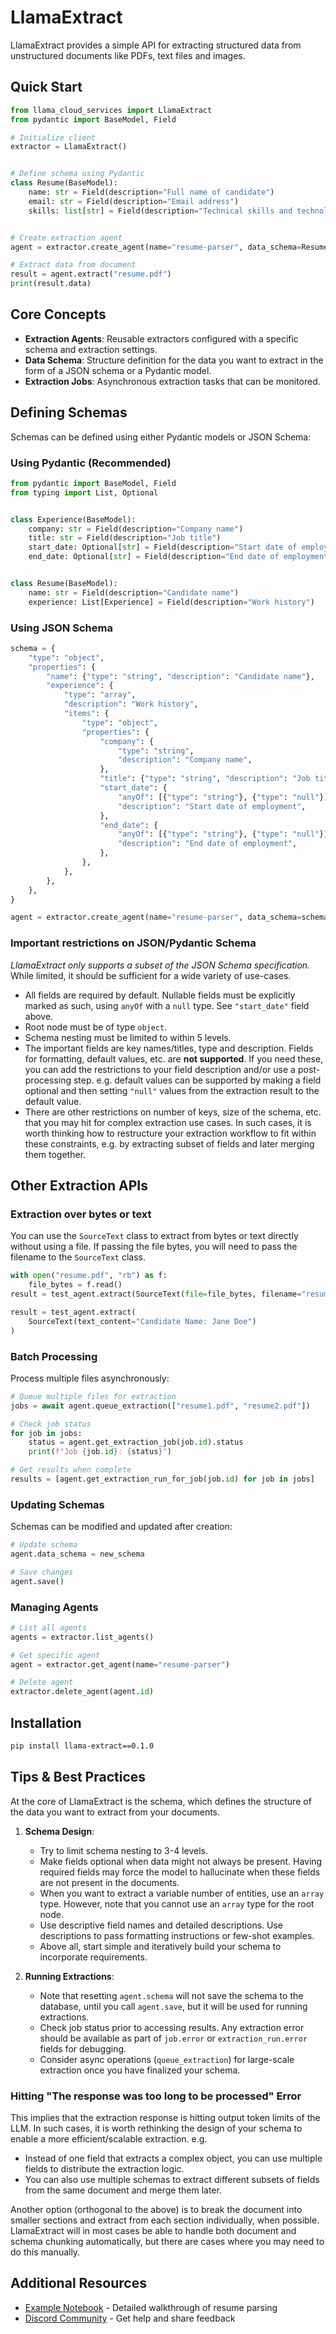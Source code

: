 # LlamaExtract

LlamaExtract provides a simple API for extracting structured data from unstructured documents like PDFs, text files and images.

## Quick Start

```python
from llama_cloud_services import LlamaExtract
from pydantic import BaseModel, Field

# Initialize client
extractor = LlamaExtract()


# Define schema using Pydantic
class Resume(BaseModel):
    name: str = Field(description="Full name of candidate")
    email: str = Field(description="Email address")
    skills: list[str] = Field(description="Technical skills and technologies")


# Create extraction agent
agent = extractor.create_agent(name="resume-parser", data_schema=Resume)

# Extract data from document
result = agent.extract("resume.pdf")
print(result.data)
```

## Core Concepts

- **Extraction Agents**: Reusable extractors configured with a specific schema and extraction settings.
- **Data Schema**: Structure definition for the data you want to extract in the form of a JSON schema or a Pydantic model.
- **Extraction Jobs**: Asynchronous extraction tasks that can be monitored.

## Defining Schemas

Schemas can be defined using either Pydantic models or JSON Schema:

### Using Pydantic (Recommended)

```python
from pydantic import BaseModel, Field
from typing import List, Optional


class Experience(BaseModel):
    company: str = Field(description="Company name")
    title: str = Field(description="Job title")
    start_date: Optional[str] = Field(description="Start date of employment")
    end_date: Optional[str] = Field(description="End date of employment")


class Resume(BaseModel):
    name: str = Field(description="Candidate name")
    experience: List[Experience] = Field(description="Work history")
```

### Using JSON Schema

```python
schema = {
    "type": "object",
    "properties": {
        "name": {"type": "string", "description": "Candidate name"},
        "experience": {
            "type": "array",
            "description": "Work history",
            "items": {
                "type": "object",
                "properties": {
                    "company": {
                        "type": "string",
                        "description": "Company name",
                    },
                    "title": {"type": "string", "description": "Job title"},
                    "start_date": {
                        "anyOf": [{"type": "string"}, {"type": "null"}],
                        "description": "Start date of employment",
                    },
                    "end_date": {
                        "anyOf": [{"type": "string"}, {"type": "null"}],
                        "description": "End date of employment",
                    },
                },
            },
        },
    },
}

agent = extractor.create_agent(name="resume-parser", data_schema=schema)
```

### Important restrictions on JSON/Pydantic Schema

_LlamaExtract only supports a subset of the JSON Schema specification._ While limited, it should
be sufficient for a wide variety of use-cases.

- All fields are required by default. Nullable fields must be explicitly marked as such,
  using `anyOf` with a `null` type. See `"start_date"` field above.
- Root node must be of type `object`.
- Schema nesting must be limited to within 5 levels.
- The important fields are key names/titles, type and description. Fields for
  formatting, default values, etc. are **not supported**. If you need these, you can add the
  restrictions to your field description and/or use a post-processing step. e.g. default values can be supported by making a field optional and then setting `"null"` values from the extraction result to the default value.
- There are other restrictions on number of keys, size of the schema, etc. that you may
  hit for complex extraction use cases. In such cases, it is worth thinking how to restructure
  your extraction workflow to fit within these constraints, e.g. by extracting subset of fields
  and later merging them together.

## Other Extraction APIs

### Extraction over bytes or text

You can use the `SourceText` class to extract from bytes or text directly without using a file. If passing the file bytes,
you will need to pass the filename to the `SourceText` class.

```python
with open("resume.pdf", "rb") as f:
    file_bytes = f.read()
result = test_agent.extract(SourceText(file=file_bytes, filename="resume.pdf"))
```

```python
result = test_agent.extract(
    SourceText(text_content="Candidate Name: Jane Doe")
)
```

### Batch Processing

Process multiple files asynchronously:

```python
# Queue multiple files for extraction
jobs = await agent.queue_extraction(["resume1.pdf", "resume2.pdf"])

# Check job status
for job in jobs:
    status = agent.get_extraction_job(job.id).status
    print(f"Job {job.id}: {status}")

# Get results when complete
results = [agent.get_extraction_run_for_job(job.id) for job in jobs]
```

### Updating Schemas

Schemas can be modified and updated after creation:

```python
# Update schema
agent.data_schema = new_schema

# Save changes
agent.save()
```

### Managing Agents

```python
# List all agents
agents = extractor.list_agents()

# Get specific agent
agent = extractor.get_agent(name="resume-parser")

# Delete agent
extractor.delete_agent(agent.id)
```

## Installation

```bash
pip install llama-extract==0.1.0
```

## Tips & Best Practices

At the core of LlamaExtract is the schema, which defines the structure of the data you want to extract from your documents.

1. **Schema Design**:

   - Try to limit schema nesting to 3-4 levels.
   - Make fields optional when data might not always be present. Having required fields may force the model
     to hallucinate when these fields are not present in the documents.
   - When you want to extract a variable number of entities, use an `array` type. However, note that you cannot use
     an `array` type for the root node.
   - Use descriptive field names and detailed descriptions. Use descriptions to pass formatting
     instructions or few-shot examples.
   - Above all, start simple and iteratively build your schema to incorporate requirements.

2. **Running Extractions**:
   - Note that resetting `agent.schema` will not save the schema to the database,
     until you call `agent.save`, but it will be used for running extractions.
   - Check job status prior to accessing results. Any extraction error should be available as
     part of `job.error` or `extraction_run.error` fields for debugging.
   - Consider async operations (`queue_extraction`) for large-scale extraction once you have finalized your schema.

### Hitting "The response was too long to be processed" Error

This implies that the extraction response is hitting output token limits of the LLM. In such cases, it is worth rethinking the design of your schema to enable a more efficient/scalable extraction. e.g.

- Instead of one field that extracts a complex object, you can use multiple fields to distribute the extraction logic.
- You can also use multiple schemas to extract different subsets of fields from the same document and merge them later.

Another option (orthogonal to the above) is to break the document into smaller sections and extract from each section individually, when possible. LlamaExtract will in most cases be able to handle both document and schema chunking automatically, but there are cases where you may need to do this manually.

## Additional Resources

- [Example Notebook](examples/resume_screening.ipynb) - Detailed walkthrough of resume parsing
- [Discord Community](https://discord.com/invite/eN6D2HQ4aX) - Get help and share feedback
